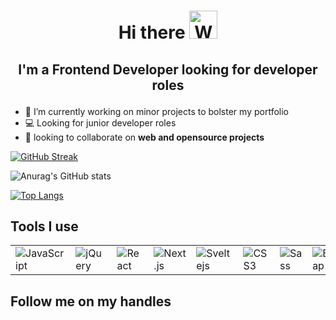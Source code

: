 # <p align="center">Hi there <img src="https://raw.githubusercontent.com/nixin72/nixin72/master/wave.gif" alt="Waving hand animated gif" height="45" width="45" /> </p>

## <p align="center">I'm a Frontend Developer looking for developer roles</p>

- 🔭 I’m currently working on minor projects to bolster my portfolio
- 💻 Looking for junior developer roles
- 🚀 looking to collaborate on **web and opensource projects**

[![GitHub Streak](https://github-readme-streak-stats.herokuapp.com/?user=pablo-clueless)](https://git.io/streak-stats)

![Anurag's GitHub stats](https://github-readme-stats.vercel.app/api?username=pablo-clueless&show_icons=true&theme=radical&count_private=true)

[![Top Langs](https://github-readme-stats.vercel.app/api/top-langs/?username=pablo-clueless)](https://github.com/anuraghazra/github-readme-stats)

## Tools I use

<table>
<tr>
   <td>
      <img scr="./images/jscript.png" alt="JavaScript">
   </td>
   <td>
      <img scr="./images/jquery.png" alt="jQuery">
   </td>
   <td>
      <img scr="./images/reactjs.png" alt="React">
   </td>
   <td>
      <img scr="./images/nextjs.png" alt="Next.js">
   </td>
   <td>
      <img scr="./images/sveltejs.png" alt="Sveltejs">
   </td>
   <td>
      <img scr="./images/css3.png" alt="CSS3">
   </td>
   <td>
      <img scr="./images/sass.png" alt="Sass">
   </td>
   <td>
      <img scr="./images/bs.png" alt="Bootstrap">
   </td>
   <td>
      <img scr="./images/html5.png" alt="HTML5">
   </td>
   <td>
      <img scr="./images/markdown.png" alt="Markdown">
   </td>
    <td>
      <img scr="./images/fire.png" alt="Firebase">
   </td>
    <td>
      <img scr="./images/git.png" alt="Git">
   </td>
    <td>
      <img scr="./images/chartjs.png" alt="Chartjs">
   </td>
</tr>
</table>

## Follow me on my handles
